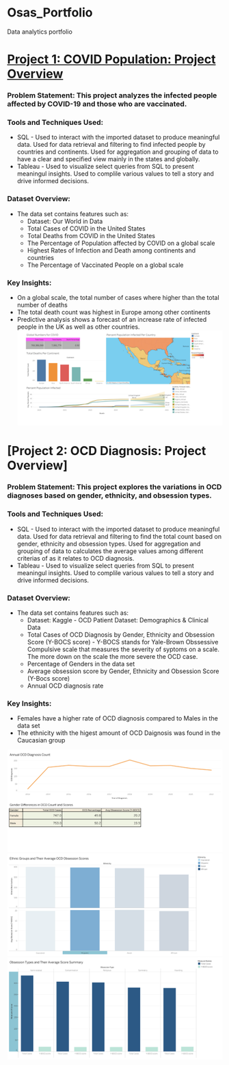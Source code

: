# Osas_Portfolio
Data analytics portfolio

# [Project 1:  COVID Population: Project Overview](https://github.com/osariemen1/PortfolioProjects)

### Problem Statement: This project analyzes the infected people affected by COVID-19 and those who are vaccinated.

### Tools and Techniques Used:
- SQL
      - Used to interact with the imported dataset to produce meaningful data. Used for data retrieval and filtering to find infected people by countries and continents. Used for aggregation and grouping of data to have a clear and specified view mainly in the states and globally. 
- Tableau
      - Used to visualize select queries from SQL to present meaningul insights. Used to complile various values to tell a story and drive informed decisions.

### Dataset Overview:
- The data set contains features such as:
    - Dataset: Our World in Data
    - Total Cases of COVID in the United States
    - Total Deaths from COVID in the United States 
    - The Percentage of Population affected by COVID on a global scale 
    - Highest Rates of Infection and Death among continents and countries
    - The Percentage of Vaccinated People on a global scale

### Key Insights:
- On a global scale, the total number of cases where higher than the total number of deaths
- The total death count was highest in Europe among other continents
- Predictive analysis shows a forecast of an increase rate of infected people in the UK as well as other countries.
  ![](https://github.com/osariemen1/PortfolioProjects/blob/main/COVID%20dashboard.png)






# [Project 2: OCD Diagnosis: Project Overview]

### Problem Statement: This project explores the variations in OCD diagnoses based on gender, ethnicity, and obsession types.

### Tools and Techniques Used:
- SQL
      - Used to interact with the imported dataset to produce meaningful data. Used for data retrieval and filtering to find the total count based on gender, ethnicity and obsession types. Used for aggregation and grouping of data to calculates the average values among different criterias of as it relates to OCD diagnosis.
- Tableau
      - Used to visualize select queries from SQL to present meaningul insights. Used to complile various values to tell a story and drive informed decisions.

### Dataset Overview:
- The data set contains features such as:
    - Dataset: Kaggle - OCD Patient Dataset: Demographics & Clinical Data
    - Total Cases of OCD Diagnosis by Gender, Ethnicity and Obsession Score (Y-BOCS score)
            - Y-BOCS stands for Yale-Brown Obssessive Compulsive scale that measures the severity of syptoms on a scale. The more down on the scale the more severe the OCD case.
    - Percentage of Genders in the data set
    - Average obsession score by Gender, Ethnicity and Obsession Score (Y-Bocs score)
    - Annual OCD diagnosis rate 

### Key Insights:
- Females have a higher rate of OCD diagnosis compared to Males in the data set
- The ethnicity with the higest amount of OCD Daignosis was found in the Caucasian group

![](https://github.com/osariemen1/PortfolioProjects/blob/main/Dashboard%201.png)
![](https://github.com/osariemen1/PortfolioProjects/blob/main/Dashboard%202.png)
![](https://github.com/osariemen1/PortfolioProjects/blob/main/Dashboard%203.png)
